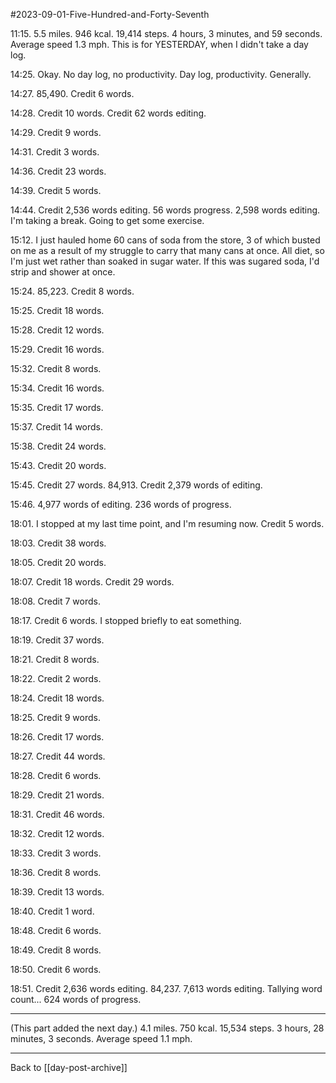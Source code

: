 #2023-09-01-Five-Hundred-and-Forty-Seventh

11:15.  5.5 miles.  946 kcal.  19,414 steps.  4 hours, 3 minutes, and 59 seconds.  Average speed 1.3 mph.  This is for YESTERDAY, when I didn't take a day log.

14:25.  Okay.  No day log, no productivity.  Day log, productivity.  Generally.

14:27.  85,490.  Credit 6 words.

14:28.  Credit 10 words.  Credit 62 words editing.

14:29.  Credit 9 words.

14:31.  Credit 3 words.

14:36.  Credit 23 words.

14:39.  Credit 5 words.

14:44.  Credit 2,536 words editing.  56 words progress.  2,598 words editing.  I'm taking a break.  Going to get some exercise.

15:12.  I just hauled home 60 cans of soda from the store, 3 of which busted on me as a result of my struggle to carry that many cans at once.  All diet, so I'm just wet rather than soaked in sugar water.  If this was sugared soda, I'd strip and shower at once.

15:24.  85,223.  Credit 8 words.

15:25.  Credit 18 words.

15:28.  Credit 12 words.

15:29.  Credit 16 words.

15:32.  Credit 8 words.

15:34.  Credit 16 words.

15:35.  Credit 17 words.

15:37.  Credit 14 words.

15:38.  Credit 24 words.

15:43.  Credit 20 words.

15:45.  Credit 27 words.  84,913.  Credit 2,379 words of editing.

15:46.  4,977 words of editing.  236 words of progress.

18:01.  I stopped at my last time point, and I'm resuming now.  Credit 5 words.  

18:03.  Credit 38 words.

18:05.  Credit 20 words.

18:07.  Credit 18 words.  Credit 29 words.

18:08.  Credit 7 words.

18:17.  Credit 6 words.  I stopped briefly to eat something.

18:19.  Credit 37 words.

18:21.  Credit 8 words.

18:22.  Credit 2 words.

18:24.  Credit 18 words.

18:25.  Credit 9 words.

18:26.  Credit 17 words.

18:27.  Credit 44 words.

18:28.  Credit 6 words.

18:29.  Credit 21 words.

18:31.  Credit 46 words.

18:32.  Credit 12 words.

18:33.  Credit 3 words.

18:36.  Credit 8 words.

18:39.  Credit 13 words.

18:40.  Credit 1 word.

18:48.  Credit 6 words.

18:49.  Credit 8 words.

18:50.  Credit 6 words.

18:51.  Credit 2,636 words editing.  84,237.  7,613 words editing.  Tallying word count...  624 words of progress.

---
(This part added the next day.)  4.1 miles.  750 kcal.  15,534 steps.  3 hours, 28 minutes, 3 seconds.  Average speed 1.1 mph.

---
Back to [[day-post-archive]]